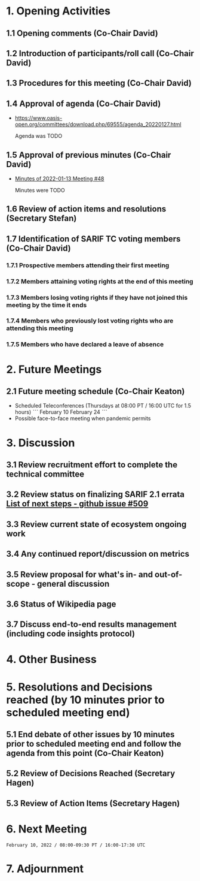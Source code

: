 # 1. Opening Activities

## 1.1 Opening comments (Co-Chair David)

## 1.2 Introduction of participants/roll call (Co-Chair David)

## 1.3 Procedures for this meeting (Co-Chair David)

## 1.4 Approval of agenda (Co-Chair David)

* https://www.oasis-open.org/committees/download.php/69555/agenda_20220127.html

  Agenda was TODO

## 1.5 Approval of previous minutes (Co-Chair David)

* [Minutes of 2022-01-13 Meeting #48](https://www.oasis-open.org/committees/document.php?document_id=69554&wg_abbrev=sarif)

  Minutes were TODO

## 1.6 Review of action items and resolutions (Secretary Stefan)

## 1.7 Identification of SARIF TC voting members (Co-Chair David)

### 1.7.1 Prospective members attending their first meeting

### 1.7.2 Members attaining voting rights at the end of this meeting

### 1.7.3 Members losing voting rights if they have not joined this meeting by the time it ends

### 1.7.4 Members who previously lost voting rights who are attending this meeting

### 1.7.5 Members who have declared a leave of absence

# 2. Future Meetings

## 2.1 Future meeting schedule (Co-Chair Keaton)

- Scheduled Teleconferences (Thursdays at 08:00 PT / 16:00 UTC for 1.5 hours)
      ˋˋˋ
      February 10
      February 24
      ˋˋˋ
- Possible face-to-face meeting when pandemic permits

# 3. Discussion

## 3.1 Review recruitment effort to complete the technical committee

## 3.2 Review status on finalizing SARIF 2.1 errata [List of next steps - github issue #509](#509)

## 3.3 Review current state of ecosystem ongoing work

## 3.4 Any continued report/discussion on metrics

## 3.5 Review proposal for what's in- and out-of-scope - general discussion

## 3.6 Status of Wikipedia page

## 3.7 Discuss end-to-end results management (including code insights protocol)

# 4. Other Business

# 5. Resolutions and Decisions reached (by 10 minutes prior to scheduled meeting end)

## 5.1 End debate of other issues by 10 minutes prior to scheduled meeting end and follow the agenda from this point (Co-Chair Keaton)

## 5.2 Review of Decisions Reached (Secretary Hagen)

## 5.3 Review of Action Items (Secretary Hagen)

# 6. Next Meeting

    February 10, 2022 / 08:00-09:30 PT / 16:00-17:30 UTC

# 7. Adjournment
